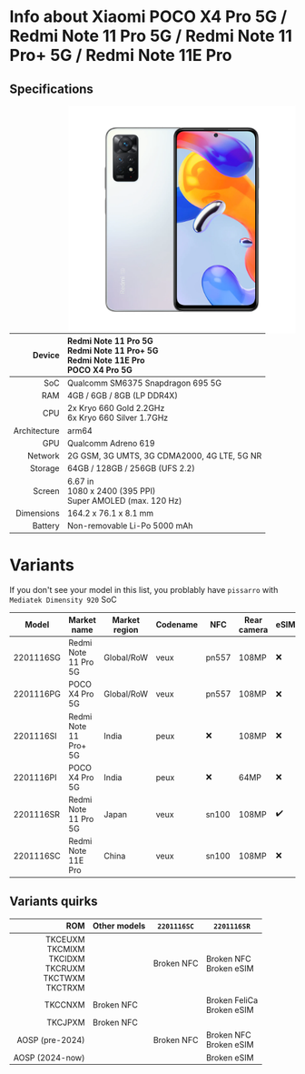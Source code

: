 # Info about Xiaomi POCO X4 Pro 5G / Redmi Note 11 Pro 5G / Redmi Note 11 Pro+ 5G / Redmi Note 11E Pro

## Specifications

<img align="right" alt="Redmi Note 11 Pro 5G" width="400" src="https://raw.githubusercontent.com/PixelExperience/official_devices/master/images/veux.png" />

| Device | Redmi Note 11 Pro 5G<br>Redmi Note 11 Pro+ 5G<br>Redmi Note 11E Pro<br>POCO X4 Pro 5G |
|-:|:-|
| SoC | Qualcomm SM6375 Snapdragon 695 5G |
| RAM | 4GB / 6GB / 8GB (LP DDR4X) |
| CPU | 2x Kryo 660 Gold 2.2GHz<br>6x Kryo 660 Silver 1.7GHz |
| Architecture | arm64 |
| GPU | Qualcomm Adreno 619 |
| Network | 2G GSM, 3G UMTS, 3G CDMA2000, 4G LTE, 5G NR |
| Storage | 64GB / 128GB / 256GB (UFS 2.2) |
| Screen | 6.67 in<br>1080 x 2400 (395 PPI)<br>Super AMOLED (max. 120 Hz) |
| Dimensions | 164.2 x 76.1 x 8.1 mm |
| Battery | Non-removable Li-Po 5000 mAh |

# Variants
If you don't see your model in this list, you problably have `pissarro` with `Mediatek Dimensity 920` SoC

| Model | Market name | Market region | Codename | NFC | Rear camera | eSIM |
|-|-|-|-|-|-|-|
| 2201116SG | Redmi Note 11 Pro 5G | Global/RoW | veux | pn557 | 108MP | ❌ | 
| 2201116PG | POCO X4 Pro 5G | Global/RoW | veux | pn557 | 108MP | ❌ | 
| 2201116SI | Redmi Note 11 Pro+ 5G | India | peux | ❌ | 108MP | ❌ | 
| 2201116PI | POCO X4 Pro 5G | India | peux | ❌ | 64MP | ❌ | 
| 2201116SR | Redmi Note 11 Pro 5G | Japan | veux | sn100 | 108MP | ✔️ | 
| 2201116SC | Redmi Note 11E Pro | China | veux | sn100 | 108MP | ❌ | 

## Variants quirks
| ROM | Other models | `2201116SC` | `2201116SR` |
|-:|-|-|-|
| TKCEUXM<br>TKCMIXM<br>TKCIDXM<br>TKCRUXM<br>TKCTWXM<br>TKCTRXM || Broken NFC | Broken NFC<br>Broken eSIM |
| TKCCNXM | Broken NFC || Broken FeliCa<br>Broken eSIM |
| TKCJPXM | Broken NFC |||
| AOSP (pre-2024) || Broken NFC | Broken NFC<br>Broken eSIM |
| AOSP (2024-now) ||| Broken eSIM |

